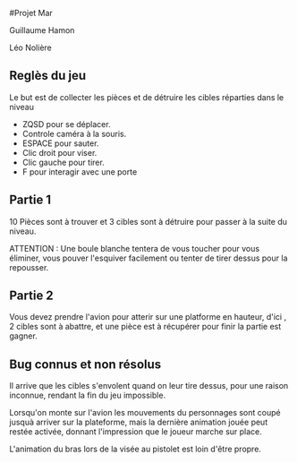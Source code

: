 #Projet Mar

Guillaume Hamon

Léo Nolière

## Reglès du jeu

Le but est de collecter les pièces et de détruire les cibles réparties dans le niveau

- ZQSD pour se déplacer.
- Controle caméra à la souris.
- ESPACE pour sauter.
- Clic droit pour viser.
- Clic gauche pour tirer.
- F pour interagir avec une porte

## Partie 1 

10 Pièces sont à trouver et 3 cibles sont à détruire pour passer à la suite du niveau.

ATTENTION : Une boule blanche tentera de vous toucher pour vous éliminer, vous pouver l'esquiver facilement ou tenter de tirer dessus pour la repousser.

## Partie 2 

Vous devez prendre l'avion pour atterir sur une platforme en hauteur, d'ici , 2 cibles sont à abattre, et une pièce est à récupérer pour finir la partie est gagner.

## Bug connus et non résolus

Il arrive que les cibles s'envolent quand on leur tire dessus, pour une raison inconnue, rendant la fin du jeu impossible.

Lorsqu'on monte sur l'avion les mouvements du personnages sont coupé jusquà arriver sur la plateforme, mais la dernière animation jouée peut restée activée, donnant l'impression que le joueur marche sur place.

L'animation du bras lors de la visée au pistolet est loin d'être propre.
